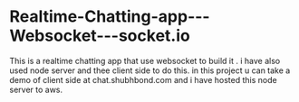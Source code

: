 # Realtime-Chatting-app---Websocket---socket.io
This is a realtime chatting app that use websocket to build it . i have also used node server and thee client side to do this. in this project u can take a demo of client side at chat.shubhbond.com and i have hosted this node server to aws.

